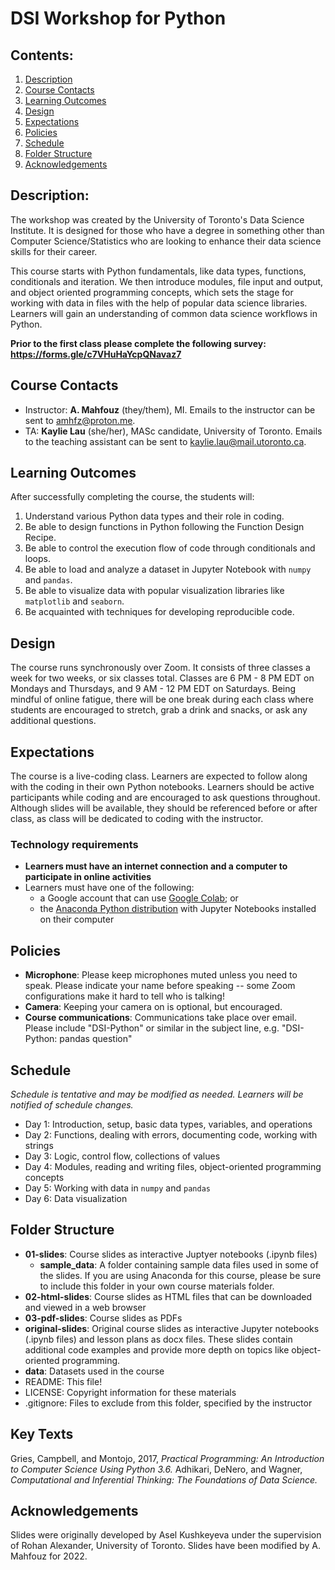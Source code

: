 # DSI Workshop for Python



## Contents:
1. [Description](https://github.com/amfz/dsi-python-workshop#description)
2. [Course Contacts](https://github.com/amfz/dsi-python-workshop#course-contacts)
3. [Learning Outcomes](https://github.com/amfz/dsi-python-workshop#learning-outcomes)
4. [Design](https://github.com/amfz/dsi-python-workshop#design)
5. [Expectations](https://github.com/amfz/dsi-python-workshop#expectations)
6. [Policies](https://github.com/amfz/dsi-python-workshop#policies)
7. [Schedule](https://github.com/amfz/dsi-python-workshop#schedule)
8. [Folder Structure](https://github.com/amfz/dsi-python-workshop#folder-structure)
9. [Acknowledgements](https://github.com/amfz/dsi-python-workshop#acknowledgements)

## Description:
The workshop was created by the University of Toronto's Data Science Institute. It is designed for those who have a degree in something other than Computer Science/Statistics who are looking to enhance their data science skills for their career.

This course starts with Python fundamentals, like data types, functions, conditionals and iteration. We then introduce modules, file input and output, and object oriented programming concepts, which sets the stage for working with data in files with the help of popular data science libraries. Learners will gain an understanding of common data science workflows in Python. 

**Prior to the first class please complete the following survey:
https://forms.gle/c7VHuHaYcpQNavaz7**

## Course Contacts
* Instructor: **A. Mahfouz** (they/them), MI. Emails to the instructor can be sent to amhfz@proton.me.
* TA: **Kaylie Lau** (she/her), MASc candidate, University of Toronto. Emails to the teaching assistant can be sent to kaylie.lau@mail.utoronto.ca.


## Learning Outcomes
After successfully completing the course, the students will:
1. Understand various Python data types and their role in coding.
2. Be able to design functions in Python following the Function Design Recipe.
3. Be able to control the execution flow of code through conditionals and loops.
4. Be able to load and analyze a dataset in Jupyter Notebook with `numpy` and `pandas`.
5. Be able to visualize data with popular visualization libraries like `matplotlib` and `seaborn`.
6. Be acquainted with techniques for developing reproducible code.

## Design
The course runs synchronously over Zoom. It consists of three classes a week for two weeks, or six classes total. Classes are 6 PM - 8 PM EDT on Mondays and Thursdays, and 9 AM - 12 PM EDT on Saturdays. Being mindful of online fatigue, there will be one break during each class where students are encouraged to stretch, grab a drink and snacks, or ask any additional questions.

## Expectations
The course is a live-coding class. Learners are expected to follow along with the coding in their own Python notebooks. Learners should be active participants while coding and are encouraged to ask questions throughout. Although slides will be available, they should be referenced before or after class, as class will be dedicated to coding with the instructor.

### Technology requirements
* **Learners must have an internet connection and a computer to participate in online activities**
* Learners must have one of the following:
  * a Google account that can use [Google Colab](https://colab.research.google.com/); or
  * the [Anaconda Python distribution](https://www.anaconda.com/products/distribution) with Jupyter Notebooks installed on their computer

## Policies
* **Microphone**: Please keep microphones muted unless you need to speak. Please indicate your name before speaking -- some Zoom configurations make it hard to tell who is talking!
* **Camera**: Keeping your camera on is optional, but encouraged.
* **Course communications**: Communications take place over email. Please include "DSI-Python" or similar in the subject line, e.g. "DSI-Python: pandas question"

## Schedule
*Schedule is tentative and may be modified as needed. Learners will be notified of schedule changes.*

* Day 1: Introduction, setup, basic data types, variables, and operations
* Day 2: Functions, dealing with errors, documenting code, working with strings
* Day 3: Logic, control flow, collections of values
* Day 4: Modules, reading and writing files, object-oriented programming concepts
* Day 5: Working with data in `numpy` and `pandas`
* Day 6: Data visualization

## Folder Structure
* **01-slides**: Course slides as interactive Juptyer notebooks (.ipynb files)
  * **sample_data**: A folder containing sample data files used in some of the slides. If you are using Anaconda for this course, please be sure to include this folder in your own course materials folder.
* **02-html-slides**: Course slides as HTML files that can be downloaded and viewed in a web browser
* **03-pdf-slides**: Course slides as PDFs
* **original-slides**: Original course slides as interactive Jupyter notebooks (.ipynb files) and lesson plans as docx files. These slides contain additional code examples and provide more depth on topics like object-oriented programming.
* **data**: Datasets used in the course
* README: This file!
* LICENSE: Copyright information for these materials
* .gitignore: Files to exclude from this folder, specified by the instructor

## Key Texts
Gries, Campbell, and Montojo, 2017, _Practical Programming: An Introduction to Computer Science Using Python 3.6._
Adhikari, DeNero, and Wagner, _Computational and Inferential Thinking: The Foundations of Data Science._

## Acknowledgements
Slides were originally developed by Asel Kushkeyeva under the supervision of Rohan Alexander, University of Toronto. Slides have been modified by A. Mahfouz for 2022.
